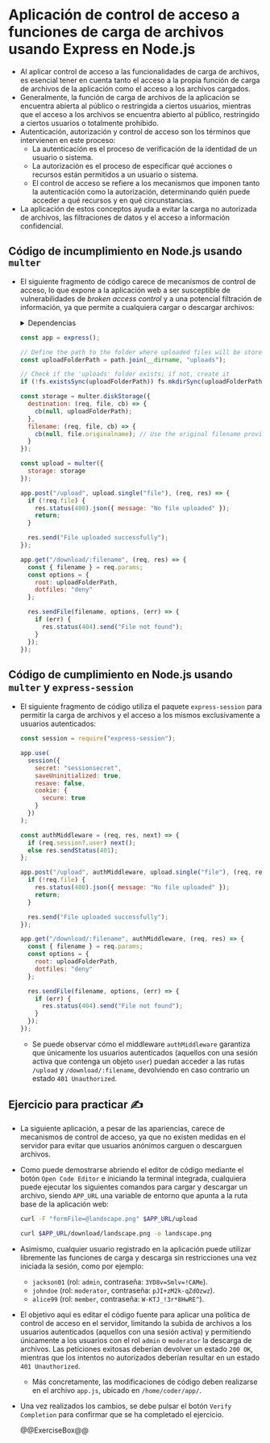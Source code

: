 # Aplicación de control de acceso a funciones de carga de archivos usando Express en Node.js

* Al aplicar control de acceso a las funcionalidades de carga de archivos, es esencial tener en cuenta tanto el acceso a la propia función de carga de archivos de la aplicación como el acceso a los archivos cargados.
* Generalmente, la función de carga de archivos de la aplicación se encuentra abierta al público o restringida a ciertos usuarios, mientras que el acceso a los archivos se encuentra abierto al público, restringido a ciertos usuarios o totalmente prohibido.
* Autenticación, autorización y control de acceso son los términos que intervienen en este proceso:
  * La autenticación es el proceso de verificación de la identidad de un usuario o sistema.
  * La autorización es el proceso de especificar qué acciones o recursos están permitidos a un usuario o sistema.
  * El control de acceso se refiere a los mecanismos que imponen tanto la autenticación como la autorización, determinando quién puede acceder a qué recursos y en qué circunstancias.
* La aplicación de estos conceptos ayuda a evitar la carga no autorizada de archivos, las filtraciones de datos y el acceso a información confidencial.

## Código de incumplimiento en Node.js usando `multer`

* El siguiente fragmento de código carece de mecanismos de control de acceso, lo que expone a la aplicación web a ser susceptible de vulnerabilidades de *broken access control* y a una potencial filtración de información, ya que permite a cualquiera cargar o descargar archivos:

  <details>
    <summary>Dependencias</summary>

    ```javascript
    const express = require("express");
    const multer = require("multer");
    const path = require("path");
    const fs = require("fs");
    ```

  </details>

  ```javascript
  const app = express();

  // Define the path to the folder where uploaded files will be stored
  const uploadFolderPath = path.join(__dirname, "uploads");

  // Check if the 'uploads' folder exists; if not, create it
  if (!fs.existsSync(uploadFolderPath)) fs.mkdirSync(uploadFolderPath, { recursive: true });

  const storage = multer.diskStorage({
    destination: (req, file, cb) => {
      cb(null, uploadFolderPath);
    },
    filename: (req, file, cb) => {
      cb(null, file.originalname); // Use the original filename provided by the user
    }
  });

  const upload = multer({
    storage: storage
  });

  app.post("/upload", upload.single("file"), (req, res) => {
    if (!req.file) {
      res.status(400).json({ message: "No file uploaded" });
      return;
    }

    res.send("File uploaded successfully");
  });

  app.get("/download/:filename", (req, res) => {
    const { filename } = req.params;
    const options = {
      root: uploadFolderPath,
      dotfiles: "deny"
    };

    res.sendFile(filename, options, (err) => {
      if (err) {
        res.status(404).send("File not found");
      }
    });
  });
  ```

## Código de cumplimiento en Node.js usando `multer` y `express-session`

* El siguiente fragmento de código utiliza el paquete `express-session` para permitir la carga de archivos y el acceso a los mismos exclusivamente a usuarios autenticados:

  ```javascript
  const session = require("express-session");
  ```

  ```javascript
  app.use(
    session({
      secret: "sessionsecret",
      saveUninitialized: true,
      resave: false,
      cookie: {
        secure: true
      }
    })
  );

  const authMiddleware = (req, res, next) => {
    if (req.session?.user) next();
    else res.sendStatus(401);
  };
  ```

  ```javascript
  app.post("/upload", authMiddleware, upload.single("file"), (req, res) => {
    if (!req.file) {
      res.status(400).json({ message: "No file uploaded" });
      return;
    }

    res.send("File uploaded successfully");
  });

  app.get("/download/:filename", authMiddleware, (req, res) => {
    const { filename } = req.params;
    const options = {
      root: uploadFolderPath,
      dotfiles: "deny"
    };

    res.sendFile(filename, options, (err) => {
      if (err) {
        res.status(404).send("File not found");
      }
    });
  });
  ```

  * Se puede observar cómo el middleware `authMiddleware` garantiza que únicamente los usuarios autenticados (aquellos con una sesión activa que contenga un objeto `user`) puedan acceder a las rutas `/upload` y `/download/:filename`, devolviendo en caso contrario un estado `401 Unauthorized`.

## Ejercicio para practicar :writing_hand:

* La siguiente aplicación, a pesar de las apariencias, carece de mecanismos de control de acceso, ya que no existen medidas en el servidor para evitar que usuarios anónimos carguen o descarguen archivos.
* Como puede demostrarse abriendo el editor de código mediante el botón `Open Code Editor` e iniciando la terminal integrada, cualquiera puede ejecutar los siguientes comandos para cargar y descargar un archivo, siendo `APP_URL` una variable de entorno que apunta a la ruta base de la aplicación web:

  ```bash
  curl -F "formFile=@landscape.png" $APP_URL/upload
  ```

  ```bash
  curl $APP_URL/download/landscape.png -o landscape.png
  ```

* Asimismo, cualquier usuario registrado en la aplicación puede utilizar libremente las funciones de carga y descarga sin restricciones una vez iniciada la sesión, como por ejemplo:
  * `jackson01` (rol: `admin`, contraseña: `3YD8v=Smlv=!CAMe`).
  * `johndoe` (rol: `moderator`, contraseña: `pJI+zM2k-qZdOzwz`).
  * `alice99` (rol: `member`, contraseña: `W-KTJ_!3r*8HwRE^`).
* El objetivo aquí es editar el código fuente para aplicar una política de control de acceso en el servidor, limitando la subida de archivos a los usuarios autenticados (aquellos con una sesión activa) y permitiendo únicamente a los usuarios con el rol `admin` o `moderator` la descarga de archivos. Las peticiones exitosas deberían devolver un estado `200 OK`, mientras que los intentos no autorizados deberían resultar en un estado `401 Unauthorized`.
  * Más concretamente, las modificaciones de código deben realizarse en el archivo `app.js`, ubicado en `/home/coder/app/`.
* Una vez realizados los cambios, se debe pulsar el botón `Verify Completion` para confirmar que se ha completado el ejercicio.

  @@ExerciseBox@@
